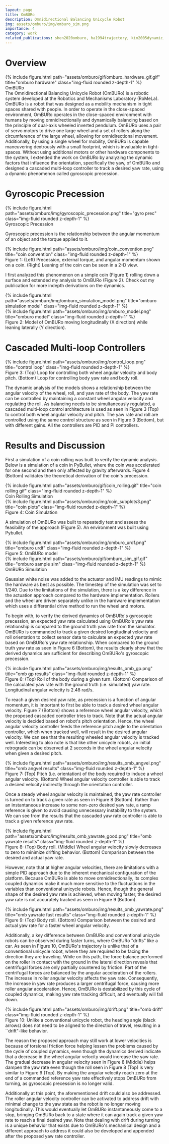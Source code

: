 ```yaml
---
layout: page
title: OmBURo
description: Omnidirectional Balancing Unicycle Robot
img: assets/omburo/img/omburo_sim.png
importance: 4
category: work
related_publications: shen2020omburo, ha1994trajectory, kim2005dynamic, kumagi2008development, hertiga2013unified, gritti2014kinect, pandey2018mass, rizal2015point, rosyidi2016speed, jin2016unicycle, hong2013analysis, jin2018steering, chantarachit2016development, shao2010balancing, de1995modelling, coumans2016pybullet
---
```


# Overview
<div class="row">
    <div class="col">
    </div>
    <div class="col-6">
        {% include figure.html path="assets/omburo/gif/omburo_hardware_gif.gif" title="omburo hardware" class="img-fluid rounded z-depth-1" %}
    </div>
    <div class="col">
    </div>
</div>
<div class="caption">
    OmBURo
</div>
The Omnidirectional Balancing Unicycle Robot (OmBURo) is a robotic system developed at the Robotics and Mechanisms Laboratory (RoMeLa). OmBURo is a robot that was designed as a mobility mechanism in tight spaces shared with people. In order to operate in the close-spaced environment, OmBURo operates in the close-spaced environment with humans by moving omnidirectionally and dynamically balancing based on the principle of dual-axis wheeled inverted pendulum. OmBURo uses a pair of servo motors to drive one large wheel and a set of rollers along the circumference of the large wheel, allowing for omnidirectional movement. Additionally, by using a single wheel for mobility, OmBURo is capable maneuvering dextrously with a small footprint, which is invaluable in tight-spaces. Without using additional motors or other hardware components to the system, I extended the work on OmBURo by analyzing the dynamic factors that influence the orientation, specifically the yaw, of OmBURo and designed a cascaded multi-loop controller to track a desired yaw rate, using a dynamic phenomenon called gyroscopic precession.

# Gyroscopic Precession

<div class="row">
    <div class="col">
    </div>
    <div class="col-6">
        {% include figure.html path="assets/omburo/img/gyroscopic_precession.png" title="gyro prec" class="img-fluid rounded z-depth-1" %}
    </div>
    <div class="col">
    </div>
</div>
<div class="caption">
    Gyroscopic Precession
</div>

Gyroscopic precession is the relationship between the angular momentum of an object and the torque applied to it.

<div class="row">
    <div class="col">
    </div>
    <div class="col-6">
        {% include figure.html path="assets/omburo/img/coin_convention.png" title="coin convention" class="img-fluid rounded z-depth-1" %}
    </div>
    <div class="col">
    </div>
</div>
<div class="caption">
    Figure 1: (Left) Precession, external torque, and angular momentum shown on a coin. (Right) Leaning of the coin can be seen in a 2-D view.
</div>

 I first analyzed this phenomenon on a simple coin (Figure 1) rolling down a surface and extended my analysis to OmBURo (Figure 2). Check out my publication for more indepth derivations on the dynamics.

<div class="row">
    <div class="col-3">
        {% include figure.html path="assets/omburo/img/omburo_simulation_model.png" title="omburo simulation model" class="img-fluid rounded z-depth-1" %}
    </div>
    <div class="col-9">
        {% include figure.html path="assets/omburo/img/omburo_model.png" title="omburo model" class="img-fluid rounded z-depth-1" %}
    </div>
</div>
<div class="caption">
    Figure 2: Model of OmBURo moving longitudinally (X direction) while leaning laterally (Y direction).
</div>

# Cascaded Multi-loop Controllers

<div class="row">
    <div class="col">
    </div>
    <div class="col-6">
        {% include figure.html path="assets/omburo/img/control_loop.png" title="control loop" class="img-fluid rounded z-depth-1" %}
    </div>
    <div class="col">
    </div>
</div>
<div class="caption">
    Figure 3: (Top) Loop for controlling both wheel angular velocity and body pitch. (Bottom) Loop for controlling body yaw rate and body roll.
</div>

The dynamic analysis of the models shows a relationship between the angular velocity of the wheel, roll, and yaw rate of the body. The yaw rate can be controlled by maintaining a constant wheel angular velocity and regulating the roll. As balancing needs to be simultaneously regulated, a cascaded multi-loop control architecture is used as seen in Figure 3 (Top) to control both wheel angular velocity and pitch. The yaw rate and roll are controlled using the same control structure as seen in Figure 3 (Bottom), but with different gains. All the controllers are PID and PI controllers.

# Results and Discussion
First a simulation of a coin rolling was built to verify the dynamic analysis. Below is a simulation of a coin in PyBullet, where the coin was accelerated for one second and then only affected by gravity afterwards. Figure 4 (Bottom) validates the theoretical derivation of the coin's precession.

<div class="row">
    <div class="col">
    </div>
    <div class="col-6">
        {% include figure.html path="assets/omburo/gif/coin_rolling.gif" title="coin rolling gif" class="img-fluid rounded z-depth-1" %}
    </div>
    <div class="col">
    </div>
</div>
<div class="caption">
    Coin Rolling Simulation
</div>

<div class="row">
    <div class="col">
    </div>
    <div class="col-6">
        {% include figure.html path="assets/omburo/img/coin_subplots3.png" title="coin plots" class="img-fluid rounded z-depth-1" %}
    </div>
    <div class="col">
    </div>
</div>
<div class="caption">
    Figure 4: Coin Simulation
</div>

A simulation of OmBURo was built to repeatedly test and assess the feasibility of the approach (Figure 5). An environment was built using Pybullet. 

<div class="row">
    <div class="col">
    </div>
    <div class="col-6">
        {% include figure.html path="assets/omburo/img/omburo_urdf.png" title="omburo urdf" class="img-fluid rounded z-depth-1" %}
    </div>
    <div class="col">
    </div>
</div>
<div class="caption">
    Figure 5: OmBURo model
</div>

<div class="row">
    <div class="col">
    </div>
    <div class="col-6">
        {% include figure.html path="assets/omburo/gif/omburo_sim_gif.gif" title="omburo sample sim" class="img-fluid rounded z-depth-1" %}
    </div>
    <div class="col">
    </div>
</div>
<div class="caption">
    OmBURo Simulation
</div>

Gaussian white noise was added to the actuator and IMU readings to mimic the hardware as best as possible. The timestep of the simulation was set to 1/240. Due to the limitations of the simulation, there is a key difference in the actuation approach compared to the hardware implementation. Rollers and the wheel are driven separately unlike in the hardware implementation which uses a differential drive method to run the wheel and motors. 

To begin with, to verify the derived dynamics of OmBURo's gyroscopic precession, an expected yaw rate calculated using OmBURo's yaw rate relationship is compared to the ground truth yaw rate from the simulator.
OmBURo is commanded to track a given desired longitudinal velocity and roll orientation to collect sensor data to calculate an expected yaw rate based on OmBURo's yaw rate relationship. When compared to the ground truth yaw rate as seen in Figure 6 (Bottom), the results clearly show that the derived dynamics are sufficient for describing OmBURo's gyroscopic precession.

<div class="row">
    <div class="col">
    </div>
    <div class="col-6">
        {% include figure.html path="assets/omburo/img/results_omb_gp.png" title="omb gp results" class="img-fluid rounded z-depth-1" %}
    </div>
    <div class="col">
    </div>
</div>
<div class="caption">
    Figure 6: (Top) Roll of the body during a given turn. (Bottom) Comparison of the calculated yaw rate with the ground truth (i.e. simulated) yaw rate. Longitudinal angular velocity is 2.48 rad/s.
</div>

To reach a given desired yaw rate, as precession is a function of angular momentum, it is important to first be able to track a desired wheel angular velocity. Figure 7 (Bottom) shows a reference wheel angular velocity, which the proposed cascaded controller tries to track. Note that the actual angular velocity is decided based on robot's pitch orientation. Hence, the wheel angular velocity controller feeds the reference pitch angle to the orientation controller, which when tracked well, will result in the desired angular velocity. We can see that the resulting wheeled angular velocity is tracked well. Interesting to also note is that like other unicycle robots, an initial retrograde can be observed at 2 seconds in the wheel angular velocity when given a desired pitch. 

<div class="row">
    <div class="col">
    </div>
    <div class="col-6">
        {% include figure.html path="assets/omburo/img/results_omb_angvel.png" title="omb angvel results" class="img-fluid rounded z-depth-1" %}
    </div>
    <div class="col">
    </div>
</div>
<div class="caption">
    Figure 7: (Top) Pitch (i.e. orientation) of the body required to induce a wheel angular velocity. (Bottom) Wheel angular velocity controller is able to track a desired velocity indirectly through the orientation controller.
</div>

Once a steady wheel angular velocity is maintained, the yaw rate controller is turned on to track a given rate as seen in Figure 8 (Bottom). Rather than an instantaneous increase to some non-zero desired yaw rate, a ramp reference is given to avoid causing unnecessary instability to the system. We can see from the results that the cascaded yaw rate controller is able to track a given reference yaw rate.

<div class="row">
    <div class="col">
    </div>
    <div class="col-6">
        {% include figure.html path="assets/omburo/img/results_omb_yawrate_good.png" title="omb yawrate results" class="img-fluid rounded z-depth-1" %}
    </div>
    <div class="col">
    </div>
</div>
<div class="caption">
    Figure 8: (Top) Body roll. (Middle) Wheel angular velocity slowly decreases to zero to minimize drifting behavior. (Bottom) Comparison between the desired and actual yaw rate.
</div>

However, note that at higher angular velocities, there are limitations with a simple PID approach due to the inherent mechanical configuration of the platform. Because OmBURo is able to move omnidirectionally, its complex coupled dynamics make it much more sensitive to the fluctuations in the variables than conventional unicycle robots. Hence, though the general shape of the desired yaw rate is achieved, when moving faster, the desired yaw rate is not accurately tracked as seen in Figure 9 (Bottom).

<div class="row">
    <div class="col">
    </div>
    <div class="col-6">
        {% include figure.html path="assets/omburo/img/results_omb_yawrate.png" title="omb yawrate fast results" class="img-fluid rounded z-depth-1" %}
    </div>
    <div class="col">
    </div>
</div>
<div class="caption">
    Figure 9: (Top) Body roll. (Bottom) Comparison between the desired and actual yaw rate for a faster wheel angular velocity.
</div>

Additionally, a key difference between OmBURo and conventional unicycle robots can be observed during faster turns, where OmBURo "drifts" like a car. As seen in Figure 10, OmBURo's trajectory is unlike that of a conventional unicycle robot, where they are required to be facing the direction they are traveling. While on this path, the force balance performed on the roller in contact with the ground in the lateral direction reveals that centrifugal forces are only partially countered by friction. Part of the centrifugal forces are balanced by the angular acceleration of the rollers. The increase in roller angular velocity affects the yaw rate. Consequently, the increase in yaw rate produces a larger centrifugal force, causing more roller angular acceleration. Hence, OmBURo is destabilized by this cycle of coupled dynamics, making yaw rate tracking difficult, and eventually will fall down.

<div class="row">
    <div class="col">
    </div>
    <div class="col-6">
        {% include figure.html path="assets/omburo/img/drift.png" title="omb drift" class="img-fluid rounded z-depth-1" %}
    </div>
    <div class="col">
    </div>
</div>
<div class="caption">
    Figure 10: Unlike a conventional unicycle robot, the heading angle (black arrows) does not need to be aligned to the direction of travel, resulting in a ``drift"-like behavior.
</div>

The reason the proposed approach may still work at lower velocities is because of torsional friction force helping lessen the problems caused by the cycle of coupled dynamics, even though the dynamics derived indicate that a decrease in the wheel angular velocity would increase the yaw rate. The gradual decrease in angular velocity seen in Figure 8 (Middle) helps dampen the yaw rate even though the roll seen in Figure 8 (Top) is very similar to Figure 9 (Top). By making the angular velocity reach zero at the end of a commanded reference yaw rate effectively stops OmBURo from turning, as gyroscopic precession is no longer valid.

Additionally at this point, the aforementioned drift could also be addressed. The roller angular velocity controller can be activated to address drift with minimal change to the yaw state as the robot is no longer moving longitudinally. This would eventually let OmBURo instantaneously come to a stop, bringing OmBURo back to a state where it can again track a given yaw rate to reach a final desired yaw. Note that dealing with drift during turning is a unique behavior that exists due to OmBURo's mechanical design and a different approach to address it could also be developed and appended after the proposed yaw rate controller.